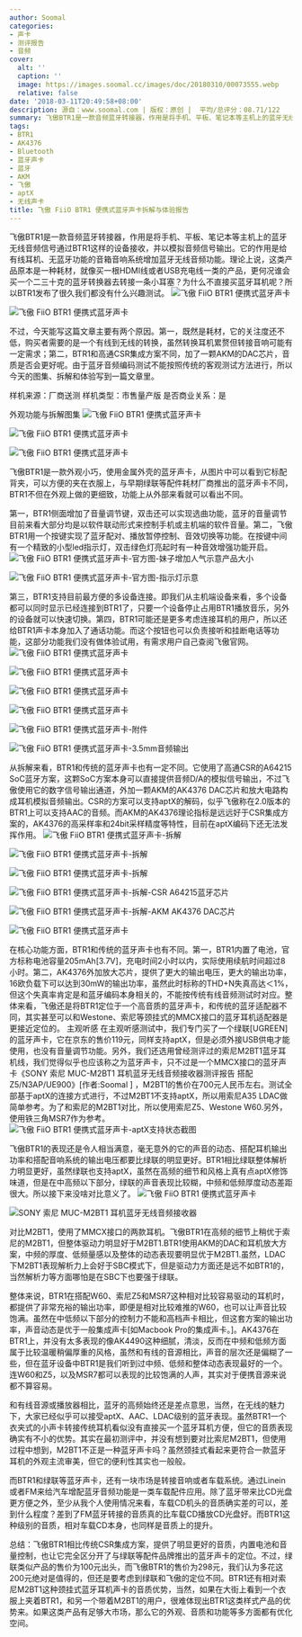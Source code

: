 ```yaml
---
author: Soomal
categories:
- 声卡
- 测评报告
- 音频
cover:
  alt: ''
  caption: ''
  image: https://images.soomal.cc/images/doc/20180310/00073555.webp
  relative: false
date: '2018-03-11T20:49:58+08:00'
description: 源自：www.soomal.com | 版权：原创 |  平均/总评分：08.71/122
summary: 飞傲BTR1是一款音频蓝牙转接器，作用是将手机、平板、笔记本等主机上的蓝牙无线音频信号通过BTR1这样的设备接收，并以模拟音频信号输出。BTR1和高通CSR集成方案不同，加了一颗AKM的DAC芯片，音质是否会更好？
tags:
- BTR1
- AK4376
- Bluetooth
- 蓝牙声卡
- 蓝牙
- AKM
- 飞傲
- aptX
- 无线声卡
title: 飞傲 FiiO BTR1 便携式蓝牙声卡拆解与体验报告
---
```


飞傲BTR1是一款音频蓝牙转接器，作用是将手机、平板、笔记本等主机上的蓝牙无线音频信号通过BTR1这样的设备接收，并以模拟音频信号输出。它的作用是给有线耳机、无蓝牙功能的音箱音响系统增加蓝牙无线音频功能。理论上说，这类产品原本是一种耗材，就像买一根HDMI线或者USB充电线一类的产品，更何况谁会买一个二三十克的蓝牙转换器去转接一条小耳塞？为什么不直接买蓝牙耳机呢？所以BTR1发布了很久我们都没有什么兴趣测试。
![飞傲 FiiO BTR1 便携式蓝牙声卡](https://images.soomal.cc/images/doc/20180310/00073537.webp)




![飞傲 FiiO BTR1 便携式蓝牙声卡](https://images.soomal.cc/images/doc/20180310/00073538.webp)




不过，今天能写这篇文章主要有两个原因。第一，既然是耗材，它的关注度还不低，购买者需要的是一个有线到无线的转换，虽然转换耳机累赘但转接音响可能有一定需求；第二，BTR1和高通CSR集成方案不同，加了一颗AKM的DAC芯片，音质是否会更好呢。由于蓝牙音频编码测试不能按照传统的客观测试方法进行，所以今天的图集、拆解和体验写到一篇文章里。

样机来源：厂商送测
样机类型：市售量产版
是否商业关系：是

外观功能与拆解图集
![飞傲 FiiO BTR1 便携式蓝牙声卡](https://images.soomal.cc/images/doc/20180310/00073539.webp)




![飞傲 FiiO BTR1 便携式蓝牙声卡](https://images.soomal.cc/images/doc/20180310/00073540.webp)




![飞傲 FiiO BTR1 便携式蓝牙声卡](https://images.soomal.cc/images/doc/20180310/00073541.webp)




飞傲BTR1是一款外观小巧，使用金属外壳的蓝牙声卡，从图片中可以看到它标配背夹，可以方便的夹在衣服上，与早期绿联等配件耗材厂商推出的蓝牙声卡不同，BTR1不但在外观上做的更细致，功能上从外部来看就可以看出不同。

第一，BTR1侧面增加了音量调节键，双击还可以实现选曲功能，蓝牙的音量调节目前来看大部分均是以软件联动形式来控制手机或主机端的软件音量。第二，飞傲BTR1用一个按键实现了蓝牙配对、播放暂停控制、音效切换等功能。在按键中间有一个精致的小型led指示灯，双击绿色灯亮起时有一种音效增强功能开启。
![飞傲 FiiO BTR1 便携式蓝牙声卡-官方图-妹子增加人气示意产品大小](https://images.soomal.cc/images/doc/20180311/00073560_01.webp)




![飞傲 FiiO BTR1 便携式蓝牙声卡-官方图-指示灯示意](https://images.soomal.cc/images/doc/20180311/00073561_01.webp)




第三，BTR1支持目前最方便的多设备连接。即我们从主机端设备来看，多个设备都可以同时显示已经连接到BTR1了，只要一个设备停止占用BTR1播放音乐，另外的设备就可以快速切换。第四，BTR1可能还是更多考虑连接耳机的用户，所以还给BTR1声卡本身加入了通话功能。而这个按钮也可以负责接听和挂断电话等功能，这部分功能我们没有做体验试用，有需求用户自己查阅飞傲官网。
![飞傲 FiiO BTR1 便携式蓝牙声卡](https://images.soomal.cc/images/doc/20180310/00073542_01.webp)




![飞傲 FiiO BTR1 便携式蓝牙声卡](https://images.soomal.cc/images/doc/20180310/00073543_01.webp)




![飞傲 FiiO BTR1 便携式蓝牙声卡](https://images.soomal.cc/images/doc/20180310/00073544_01.webp)




![飞傲 FiiO BTR1 便携式蓝牙声卡](https://images.soomal.cc/images/doc/20180310/00073545_01.webp)




![飞傲 FiiO BTR1 便携式蓝牙声卡-附件](https://images.soomal.cc/images/doc/20180310/00073546_01.webp)




![飞傲 FiiO BTR1 便携式蓝牙声卡-3.5mm音频输出](https://images.soomal.cc/images/doc/20180310/00073547_01.webp)




从拆解来看，BTR1和传统的蓝牙声卡也有一定不同。它使用了高通CSR的A64215 SoC蓝牙方案，这颗SoC方案本身可以直接提供音频D/A的模拟信号输出，不过飞傲使用它的数字信号输出通道，外加一颗AKM的AK4376 DAC芯片和放大电路构成耳机模拟音频输出。CSR的方案可以支持aptX的解码，似乎飞傲称在2.0版本的BTR1上可以支持AAC的音频。而AKM的AK4376理论指标是远远好于CSR集成方案的，AK4376的高采样率和24bit采样精度等特性，目前在aptX编码下还无法发挥作用。
![飞傲 FiiO BTR1 便携式蓝牙声卡-拆解](https://images.soomal.cc/images/doc/20180310/00073549.webp)




![飞傲 FiiO BTR1 便携式蓝牙声卡-拆解](https://images.soomal.cc/images/doc/20180310/00073550.webp)




![飞傲 FiiO BTR1 便携式蓝牙声卡-拆解](https://images.soomal.cc/images/doc/20180310/00073551.webp)




![飞傲 FiiO BTR1 便携式蓝牙声卡-拆解-CSR A64215蓝牙芯片](https://images.soomal.cc/images/doc/20180310/00073552.webp)




![飞傲 FiiO BTR1 便携式蓝牙声卡-拆解-AKM AK4376 DAC芯片](https://images.soomal.cc/images/doc/20180310/00073553.webp)




![飞傲 FiiO BTR1 便携式蓝牙声卡](https://images.soomal.cc/images/doc/20180310/00073554.webp)




在核心功能方面，BTR1和传统的蓝牙声卡也有不同。第一，BTR1内置了电池，官方标称电池容量205mAh[3.7V]，充电时间2小时以内，实际使用续航时间超过8小时。第二，AK4376外加放大芯片，提供了更大的输出电压，更大的输出功率，16欧负载下可以达到30mW的输出功率，虽然此时标称的THD+N失真高达＜1%，但这个失真率肯定是和蓝牙编码本身相关的，不能按传统有线音频测试时对应。整体来看，飞傲还是将BTR1定位于一个高音质的蓝牙声卡，和传统的蓝牙适配器不同，其实甚至可以和Westone、索尼等颈挂式的MMCX接口的蓝牙耳机适配器是更接近定位的。
主观听感
在主观听感测试中，我们专门买了一个绿联[UGREEN]的蓝牙声卡，它在京东的售价119元，同样支持aptX，但是必须外接USB供电才能使用，也没有音量调节功能。另外，我们还选用曾经测评过的索尼M2BT1蓝牙耳机线，我们觉得似乎也应该称之为蓝牙声卡，只不过是一个MMCX接口的蓝牙声卡《SONY 索尼 MUC-M2BT1 耳机蓝牙无线音频接收器测评报告 搭配Z5/N3AP/UE900》[作者:Soomal ]
，M2BT1的售价在700元人民币左右。测试全部基于aptX的连接方式进行，不过M2BT1不支持aptX，所以用索尼A35 LDAC做简单参考。为了和索尼的M2BT1对比，所以使用索尼Z5、Westone W60.另外，使用铁三角MSR7作为参考。
![飞傲 FiiO BTR1 便携式蓝牙声卡-aptX支持状态截图](https://images.soomal.cc/images/doc/20180311/00073557.webp)




飞傲BTR1的表现还是令人相当满意，毫无意外的它的声音的动态、搭配耳机输出功率和搭配音响系统的输出电压都要比绿联的明显更好。BTR1相比绿联整体解析力明显更好，虽然绿联也支持aptX，虽然在高频的细节和风格上真有点aptX修饰味道，但是在中高频以下部分，绿联的声音表现比较糊，中频和低频厚度动态差距很大。所以接下来没啥对比意义了。
![飞傲 FiiO BTR1 便携式蓝牙声卡](https://images.soomal.cc/images/doc/20180310/00073548_01.webp)




![SONY 索尼 MUC-M2BT1 耳机蓝牙无线音频接收器](https://images.soomal.cc/images/doc/20170821/00069773_01.webp)




对比M2BT1，使用了MMCX接口的两款耳机。飞傲BTR1在高频的细节上稍优于索尼的M2BT1，但整体驱动力明显好于M2BT1.BTR1使用AKM的DAC和耳机放大方案，中频的厚度、低频量感以及整体的动态表现要明显优于M2BT1.虽然，LDAC下M2BT1表现解析力上会好于SBC模式下，但是驱动力方面还是远不如BTR1的，当然解析力等方面哪怕是在SBC下也要强于绿联。

整体来说，BTR1在搭配W60、索尼Z5和MSR7这种相对比较容易驱动的耳机时，都提供了非常充裕的输出功率，即便是相对比较难推的W60，也可以让声音比较饱满。虽然在中低频以下部分的控制力不能和高档声卡相比，但这套方案的输出功率，声音动态是优于一般集成声卡[如Macbook Pro的集成声卡。]。AK4376在BTR1上，并没有太多表现的像AK4490这种细腻，清淡，反而在中频和低频方面属于比较温暖稍偏厚重的风格，虽然和有线的音源相比，声音的层次还是偏糊了一些，但在蓝牙设备中BTR1是我们听到过中频、低频和整体动态表现最好的一个。连W60和Z5，以及MSR7都可以表现的比较饱满的人声，其实对于便携音源来说都不算容易。

和有线音源或播放器相比，蓝牙的高频始终还是差点意思，当然，在无线的魅力下，大家已经似乎可以接受aptX、AAC、LDAC级别的蓝牙表现。虽然BTR1一个衣夹式的小声卡转接传统耳机看似没有直接买一个蓝牙耳机方便，但它的音质表现确实有不小的优势。其实在最初测评中，并没有想到要对比索尼M2BT1，但使用过程中想到，M2BT1不正是一种蓝牙声卡吗？虽然颈挂式看起来更符合一款蓝牙耳机的外观主流审美，但它的便利性其实也一般般。

而BTR1和绿联等蓝牙声卡，还有一块市场是转接音响或者车载系统。通过Linein或者FM来给汽车增配蓝牙音频功能是一类车载配件应用。除了蓝牙带来比CD光盘更方便之外，至少从我个人使用情况来看，车载CD机头的音质确实差的可以，差到什么程度？差到了FM蓝牙转接的音质真的比车载CD播放CD光盘好。而BTR1这种级别的音质，相对车载CD本身，也同样是音质上的提升。

总结：飞傲BTR1相比传统CSR集成方案，提供了明显更好的音质，内置电池和音量控制，也让它完全区分开了与绿联等配件品牌推出的蓝牙声卡的定位。不过，绿联类似产品的售价为100元出头，而飞傲BTR1的售价为298元，我们认为多花这200元绝对是值得的，但还是要考虑到绿联和飞傲的定位不同。BTR1还有相对索尼M2BT1这种颈挂式蓝牙耳机声卡的音质优势，当然，如果在大街上看到一个衣服上夹着BTR1，和另一个带着M2BT1的用户，很难体现出BTR1这类样式产品的优势来。如果这类产品有足够大市场，那么它的外观、音质和功能等多方面都有优化空间。
